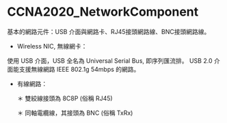 # CCNA2020_NetworkComponent
基本的網路元件：USB 介面與網路卡、RJ45接頭網路線、BNC接頭網路線。

* Wireless NIC, 無線網卡：

使用 USB 介面，USB 全名為 Universal Serial Bus, 即序列匯流排。
USB 2.0 介面能支援無線網路 IEEE 802.1g 54mbps 的網路。

* 有線網路：

  ＊ 雙絞線接頭為 8C8P (俗稱 RJ45)
  
  ＊ 同軸電纜線，其接頭為 BNC (俗稱 TxRx)
